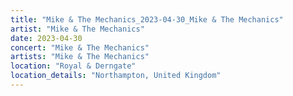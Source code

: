 ```yaml
---
title: "Mike & The Mechanics_2023-04-30_Mike & The Mechanics"
artist: "Mike & The Mechanics"
date: 2023-04-30
concert: "Mike & The Mechanics"
artists: "Mike & The Mechanics"
location: "Royal & Derngate"
location_details: "Northampton, United Kingdom"
---
```

